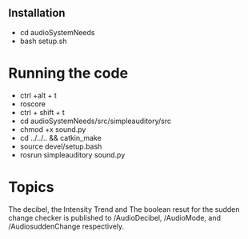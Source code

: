 ## Installation
* cd audioSystemNeeds
* bash setup.sh

# Running the code
* ctrl +alt + t
* roscore
* ctrl + shift + t
* cd audioSystemNeeds/src/simpleauditory/src
* chmod +x sound.py
* cd ../../.. && catkin_make
* source devel/setup.bash
* rosrun simpleauditory sound.py

# Topics
The decibel, the Intensity Trend and The boolean resut for the sudden change checker is published to
/AudioDecibel, /AudioMode, and /AudiosuddenChange respectively.




